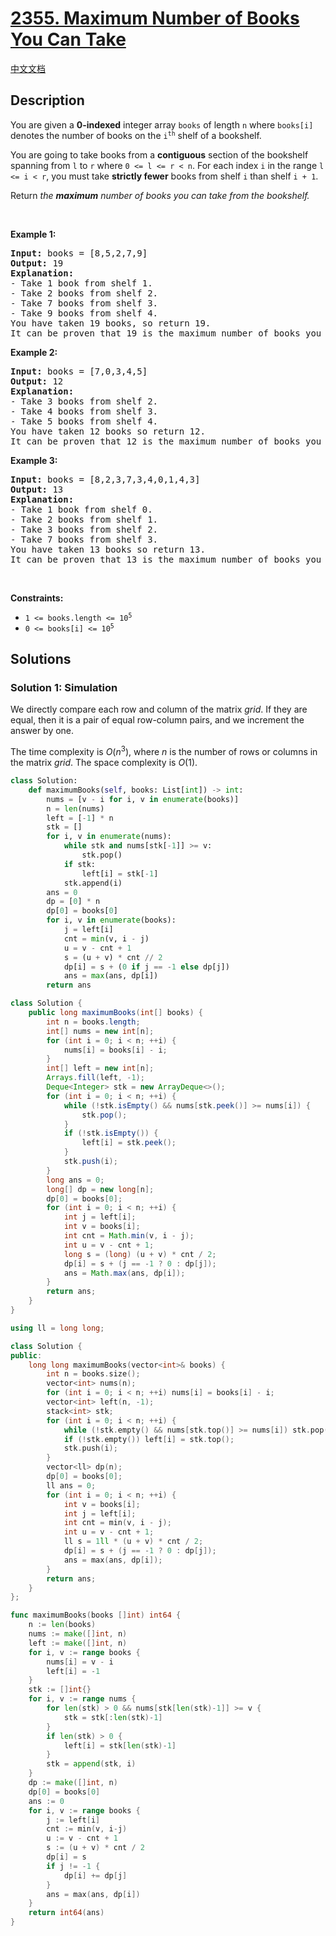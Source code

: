 # [2355. Maximum Number of Books You Can Take](https://leetcode.com/problems/maximum-number-of-books-you-can-take)

[中文文档](/solution/2300-2399/2355.Maximum%20Number%20of%20Books%20You%20Can%20Take/README.md)

<!-- tags:Stack,Array,Dynamic Programming,Monotonic Stack -->

## Description

<p>You are given a <strong>0-indexed</strong> integer array <code>books</code> of length <code>n</code> where <code>books[i]</code> denotes the number of books on the <code>i<sup>th</sup></code> shelf of a bookshelf.</p>

<p>You are going to take books from a <strong>contiguous</strong> section of the bookshelf spanning from <code>l</code> to <code>r</code> where <code>0 &lt;= l &lt;= r &lt; n</code>. For each index <code>i</code> in the range <code>l &lt;= i &lt; r</code>, you must take <strong>strictly fewer</strong> books from shelf <code>i</code> than shelf <code>i + 1</code>.</p>

<p>Return <em>the <strong>maximum</strong> number of books you can take from the bookshelf.</em></p>

<p>&nbsp;</p>
<p><strong class="example">Example 1:</strong></p>

<pre>
<strong>Input:</strong> books = [8,5,2,7,9]
<strong>Output:</strong> 19
<strong>Explanation:</strong>
- Take 1 book from shelf 1.
- Take 2 books from shelf 2.
- Take 7 books from shelf 3.
- Take 9 books from shelf 4.
You have taken 19 books, so return 19.
It can be proven that 19 is the maximum number of books you can take.
</pre>

<p><strong class="example">Example 2:</strong></p>

<pre>
<strong>Input:</strong> books = [7,0,3,4,5]
<strong>Output:</strong> 12
<strong>Explanation:</strong>
- Take 3 books from shelf 2.
- Take 4 books from shelf 3.
- Take 5 books from shelf 4.
You have taken 12 books so return 12.
It can be proven that 12 is the maximum number of books you can take.
</pre>

<p><strong class="example">Example 3:</strong></p>

<pre>
<strong>Input:</strong> books = [8,2,3,7,3,4,0,1,4,3]
<strong>Output:</strong> 13
<strong>Explanation:</strong>
- Take 1 book from shelf 0.
- Take 2 books from shelf 1.
- Take 3 books from shelf 2.
- Take 7 books from shelf 3.
You have taken 13 books so return 13.
It can be proven that 13 is the maximum number of books you can take.
</pre>

<p>&nbsp;</p>
<p><strong>Constraints:</strong></p>

<ul>
	<li><code>1 &lt;= books.length &lt;= 10<sup>5</sup></code></li>
	<li><code>0 &lt;= books[i] &lt;= 10<sup>5</sup></code></li>
</ul>

## Solutions

### Solution 1: Simulation

We directly compare each row and column of the matrix $grid$. If they are equal, then it is a pair of equal row-column pairs, and we increment the answer by one.

The time complexity is $O(n^3)$, where $n$ is the number of rows or columns in the matrix $grid$. The space complexity is $O(1)$.

<!-- tabs:start -->

```python
class Solution:
    def maximumBooks(self, books: List[int]) -> int:
        nums = [v - i for i, v in enumerate(books)]
        n = len(nums)
        left = [-1] * n
        stk = []
        for i, v in enumerate(nums):
            while stk and nums[stk[-1]] >= v:
                stk.pop()
            if stk:
                left[i] = stk[-1]
            stk.append(i)
        ans = 0
        dp = [0] * n
        dp[0] = books[0]
        for i, v in enumerate(books):
            j = left[i]
            cnt = min(v, i - j)
            u = v - cnt + 1
            s = (u + v) * cnt // 2
            dp[i] = s + (0 if j == -1 else dp[j])
            ans = max(ans, dp[i])
        return ans
```

```java
class Solution {
    public long maximumBooks(int[] books) {
        int n = books.length;
        int[] nums = new int[n];
        for (int i = 0; i < n; ++i) {
            nums[i] = books[i] - i;
        }
        int[] left = new int[n];
        Arrays.fill(left, -1);
        Deque<Integer> stk = new ArrayDeque<>();
        for (int i = 0; i < n; ++i) {
            while (!stk.isEmpty() && nums[stk.peek()] >= nums[i]) {
                stk.pop();
            }
            if (!stk.isEmpty()) {
                left[i] = stk.peek();
            }
            stk.push(i);
        }
        long ans = 0;
        long[] dp = new long[n];
        dp[0] = books[0];
        for (int i = 0; i < n; ++i) {
            int j = left[i];
            int v = books[i];
            int cnt = Math.min(v, i - j);
            int u = v - cnt + 1;
            long s = (long) (u + v) * cnt / 2;
            dp[i] = s + (j == -1 ? 0 : dp[j]);
            ans = Math.max(ans, dp[i]);
        }
        return ans;
    }
}
```

```cpp
using ll = long long;

class Solution {
public:
    long long maximumBooks(vector<int>& books) {
        int n = books.size();
        vector<int> nums(n);
        for (int i = 0; i < n; ++i) nums[i] = books[i] - i;
        vector<int> left(n, -1);
        stack<int> stk;
        for (int i = 0; i < n; ++i) {
            while (!stk.empty() && nums[stk.top()] >= nums[i]) stk.pop();
            if (!stk.empty()) left[i] = stk.top();
            stk.push(i);
        }
        vector<ll> dp(n);
        dp[0] = books[0];
        ll ans = 0;
        for (int i = 0; i < n; ++i) {
            int v = books[i];
            int j = left[i];
            int cnt = min(v, i - j);
            int u = v - cnt + 1;
            ll s = 1ll * (u + v) * cnt / 2;
            dp[i] = s + (j == -1 ? 0 : dp[j]);
            ans = max(ans, dp[i]);
        }
        return ans;
    }
};
```

```go
func maximumBooks(books []int) int64 {
	n := len(books)
	nums := make([]int, n)
	left := make([]int, n)
	for i, v := range books {
		nums[i] = v - i
		left[i] = -1
	}
	stk := []int{}
	for i, v := range nums {
		for len(stk) > 0 && nums[stk[len(stk)-1]] >= v {
			stk = stk[:len(stk)-1]
		}
		if len(stk) > 0 {
			left[i] = stk[len(stk)-1]
		}
		stk = append(stk, i)
	}
	dp := make([]int, n)
	dp[0] = books[0]
	ans := 0
	for i, v := range books {
		j := left[i]
		cnt := min(v, i-j)
		u := v - cnt + 1
		s := (u + v) * cnt / 2
		dp[i] = s
		if j != -1 {
			dp[i] += dp[j]
		}
		ans = max(ans, dp[i])
	}
	return int64(ans)
}
```

<!-- tabs:end -->

<!-- end -->
